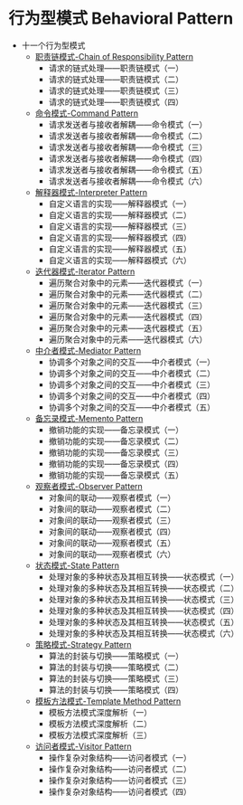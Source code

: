 # 行为型模式 Behavioral Pattern

* 十一个行为型模式
  * [职责链模式-Chain of Responsibility Pattern](seq01/chainofresponsibility/README.md)
    * 请求的链式处理——职责链模式（一）
    * 请求的链式处理——职责链模式（二）
    * 请求的链式处理——职责链模式（三）
    * 请求的链式处理——职责链模式（四）
  * [命令模式-Command Pattern](seq02/command/README.md)
    * 请求发送者与接收者解耦——命令模式（一）
    * 请求发送者与接收者解耦——命令模式（二）
    * 请求发送者与接收者解耦——命令模式（三）
    * 请求发送者与接收者解耦——命令模式（四）
    * 请求发送者与接收者解耦——命令模式（五）
    * 请求发送者与接收者解耦——命令模式（六）
  * [解释器模式-Interpreter Pattern](seq03/interpreter/README.md)
    * 自定义语言的实现——解释器模式（一）
    * 自定义语言的实现——解释器模式（二）
    * 自定义语言的实现——解释器模式（三）
    * 自定义语言的实现——解释器模式（四）
    * 自定义语言的实现——解释器模式（五）
    * 自定义语言的实现——解释器模式（六）
  * [迭代器模式-Iterator Pattern](seq04/iterator/README.md)
    * 遍历聚合对象中的元素——迭代器模式（一）
    * 遍历聚合对象中的元素——迭代器模式（二）
    * 遍历聚合对象中的元素——迭代器模式（三）
    * 遍历聚合对象中的元素——迭代器模式（四）
    * 遍历聚合对象中的元素——迭代器模式（五）
    * 遍历聚合对象中的元素——迭代器模式（六）
  * [中介者模式-Mediator Pattern](seq05/mediator/README.md)
    * 协调多个对象之间的交互——中介者模式（一）
    * 协调多个对象之间的交互——中介者模式（二）
    * 协调多个对象之间的交互——中介者模式（三）
    * 协调多个对象之间的交互——中介者模式（四）
    * 协调多个对象之间的交互——中介者模式（五）
  * [备忘录模式-Memento Pattern](seq06/memento/README.md)
    * 撤销功能的实现——备忘录模式（一）
    * 撤销功能的实现——备忘录模式（二）
    * 撤销功能的实现——备忘录模式（三）
    * 撤销功能的实现——备忘录模式（四）
    * 撤销功能的实现——备忘录模式（五）
  * [观察者模式-Observer Pattern](seq07/observer/README.md)
    * 对象间的联动——观察者模式（一）
    * 对象间的联动——观察者模式（二）
    * 对象间的联动——观察者模式（三）
    * 对象间的联动——观察者模式（四）
    * 对象间的联动——观察者模式（五）
    * 对象间的联动——观察者模式（六）
  * [状态模式-State Pattern](seq08/state/README.md)
    * 处理对象的多种状态及其相互转换——状态模式（一）
    * 处理对象的多种状态及其相互转换——状态模式（二）
    * 处理对象的多种状态及其相互转换——状态模式（三）
    * 处理对象的多种状态及其相互转换——状态模式（四）
    * 处理对象的多种状态及其相互转换——状态模式（五）
    * 处理对象的多种状态及其相互转换——状态模式（六）
  * [策略模式-Strategy Pattern](seq09/strategy/README.md)
    * 算法的封装与切换——策略模式（一）
    * 算法的封装与切换——策略模式（二）
    * 算法的封装与切换——策略模式（三）
    * 算法的封装与切换——策略模式（四）
  * [模板方法模式-Template Method Pattern](seq10/templatemethod/README.md)
    * 模板方法模式深度解析（一）
    * 模板方法模式深度解析（二）
    * 模板方法模式深度解析（三）
  * [访问者模式-Visitor Pattern](seq11/visitor/README.md)
    * 操作复杂对象结构——访问者模式（一）
    * 操作复杂对象结构——访问者模式（二）
    * 操作复杂对象结构——访问者模式（三）
    * 操作复杂对象结构——访问者模式（四）